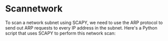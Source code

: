 # Scannetwork
To scan a network subnet using SCAPY, we need to use the ARP protocol to send out ARP requests to every IP address in the subnet. Here's a Python script that uses SCAPY to perform this network scan:
